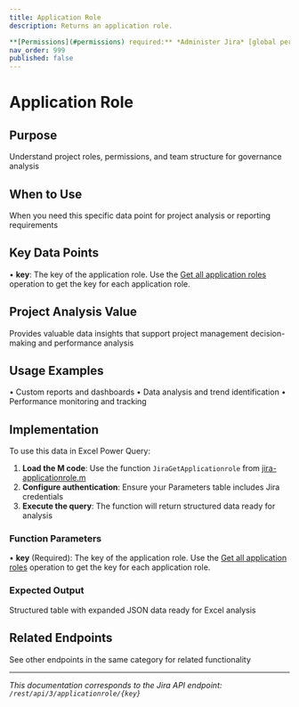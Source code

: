 ```yaml
---
title: Application Role
description: Returns an application role.

**[Permissions](#permissions) required:** *Administer Jira* [global permission](https://confluence.atlassian.com/x/x4dKL...
nav_order: 999
published: false
---
```


# Application Role

## Purpose
Understand project roles, permissions, and team structure for governance analysis

## When to Use
When you need this specific data point for project analysis or reporting requirements

## Key Data Points
• **key**: The key of the application role. Use the [Get all application roles](#api-rest-api-3-applicationrole-get) operation to get the key for each application role.

## Project Analysis Value
Provides valuable data insights that support project management decision-making and performance analysis

## Usage Examples
• Custom reports and dashboards
• Data analysis and trend identification
• Performance monitoring and tracking

## Implementation
To use this data in Excel Power Query:

1. **Load the M code**: Use the function `JiraGetApplicationrole` from [jira-applicationrole.m](../assets/jira-applicationrole.m)
2. **Configure authentication**: Ensure your Parameters table includes Jira credentials
3. **Execute the query**: The function will return structured data ready for analysis

### Function Parameters
• **key** (Required): The key of the application role. Use the [Get all application roles](#api-rest-api-3-applicationrole-get) operation to get the key for each application role.

### Expected Output
Structured table with expanded JSON data ready for Excel analysis

## Related Endpoints
See other endpoints in the same category for related functionality

---
*This documentation corresponds to the Jira API endpoint: `/rest/api/3/applicationrole/{key}`*

